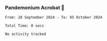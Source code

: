 ### Pandemonium Acrobat 🤸

<!--START_SECTION:waka-->

```all_time
From: 28 September 2024 - To: 05 October 2024

Total Time: 0 secs

No activity tracked
```

<!--END_SECTION:waka-->

